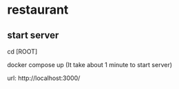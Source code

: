 # restaurant
## start server
cd [ROOT]

docker compose up (It take about 1 minute to start server)

url: http://localhost:3000/